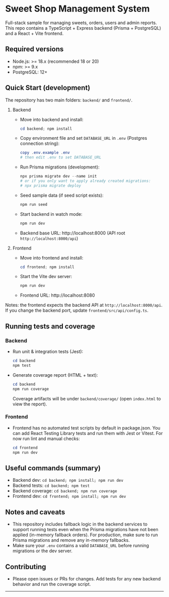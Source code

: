 # Sweet Shop Management System

Full-stack sample for managing sweets, orders, users and admin reports. This repo contains a TypeScript + Express backend (Prisma + PostgreSQL) and a React + Vite frontend.

## Required versions

- Node.js: >= 18.x (recommended 18 or 20)
- npm: >= 9.x
- PostgreSQL: 12+

## Quick Start (development)

The repository has two main folders: `backend/` and `frontend/`.

1. Backend

   - Move into backend and install:

     ```powershell
     cd backend; npm install
     ```

   - Copy environment file and set `DATABASE_URL` in `.env` (Postgres connection string):

     ```powershell
     copy .env.example .env
     # then edit .env to set DATABASE_URL
     ```

   - Run Prisma migrations (development):

     ```powershell
     npx prisma migrate dev --name init
     # or if you only want to apply already created migrations:
     # npx prisma migrate deploy
     ```

   - Seed sample data (if seed script exists):

     ```powershell
     npm run seed
     ```

   - Start backend in watch mode:

     ```powershell
     npm run dev
     ```

   - Backend base URL: http://localhost:8000 (API root `http://localhost:8000/api`)

2. Frontend

   - Move into frontend and install:

     ```powershell
     cd frontend; npm install
     ```

   - Start the Vite dev server:

     ```powershell
     npm run dev
     ```

   - Frontend URL: http://localhost:8080

Notes: the frontend expects the backend API at `http://localhost:8000/api`. If you change the backend port, update `frontend/src/api/config.ts`.

## Running tests and coverage

### Backend

- Run unit & integration tests (Jest):

  ```powershell
  cd backend
  npm test
  ```

- Generate coverage report (HTML + text):

  ```powershell
  cd backend
  npm run coverage
  ```

  Coverage artifacts will be under `backend/coverage/` (open `index.html` to view the report).

### Frontend

- Frontend has no automated test scripts by default in package.json. You can add React Testing Library tests and run them with Jest or Vitest. For now run lint and manual checks:

  ```powershell
  cd frontend
  npm run dev
  ```

## Useful commands (summary)

- Backend dev: `cd backend; npm install; npm run dev`
- Backend tests: `cd backend; npm test`
- Backend coverage: `cd backend; npm run coverage`
- Frontend dev: `cd frontend; npm install; npm run dev`

## Notes and caveats

- This repository includes fallback logic in the backend services to support running tests even when the Prisma migrations have not been applied (in-memory fallback orders). For production, make sure to run Prisma migrations and remove any in-memory fallbacks.
- Make sure your `.env` contains a valid `DATABASE_URL` before running migrations or the dev server.

## Contributing

- Please open issues or PRs for changes. Add tests for any new backend behavior and run the coverage script.

---


